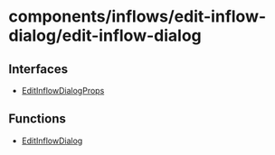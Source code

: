 # components/inflows/edit-inflow-dialog/edit-inflow-dialog

## Interfaces

- [EditInflowDialogProps](interfaces/EditInflowDialogProps.md)

## Functions

- [EditInflowDialog](functions/EditInflowDialog.md)
